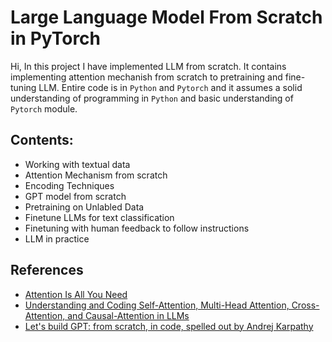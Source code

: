 # Large Language Model From Scratch in PyTorch

Hi, In this project I have implemented LLM from scratch. It contains implementing attention mechanish from scratch to pretraining and fine-tuning LLM. Entire code is in `Python` and `Pytorch` and it assumes a solid understanding of programming in `Python` and basic understanding of `Pytorch` module.



Contents:
---
- Working with textual data
- Attention Mechanism from scratch
- Encoding Techniques
- GPT model from scratch
- Pretraining on Unlabled Data
- Finetune LLMs for text classification
- Finetuning with human feedback to follow instructions
- LLM in practice
  
References
---
- <a href="https://arxiv.org/abs/1706.03762"> Attention Is All You Need </a>
- <a href="https://magazine.sebastianraschka.com/p/understanding-and-coding-self-attention">Understanding and Coding Self-Attention, Multi-Head Attention, Cross-Attention, and Causal-Attention in LLMs</a>
- <a href="https://www.youtube.com/watch?v=kCc8FmEb1nY"> Let's build GPT: from scratch, in code, spelled out by Andrej Karpathy</a>
